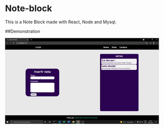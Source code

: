 # Note-block
This is a Note Block made with React, Node and Mysql.


##Demonstration

![Gif do Projeto](./project_GIF/Note_Block.gif)
